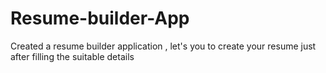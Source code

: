 # Resume-builder-App
Created a resume builder application , let's you to create your resume just after filling the suitable details  
